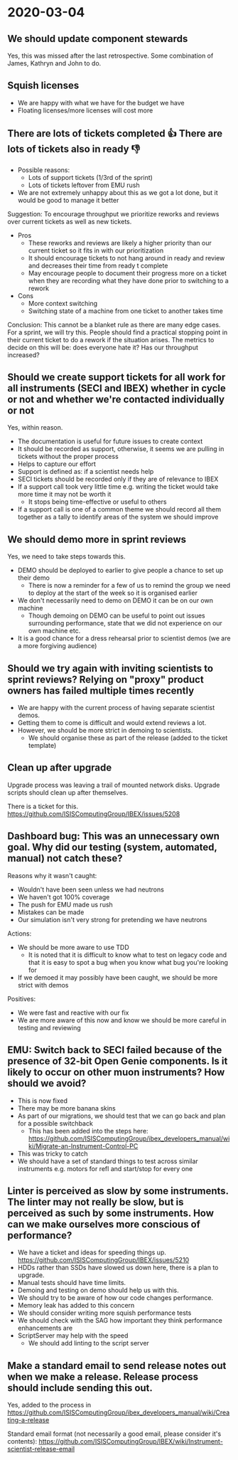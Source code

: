# 2020-03-04

## We should update component stewards

Yes, this was missed after the last retrospective. Some combination of James, Kathryn and John to do.

## Squish licenses

- We are happy with what we have for the budget we have
- Floating licenses/more licenses will cost more

## There are lots of tickets completed 👍 There are lots of tickets also in ready 👎 

- Possible reasons:
   - Lots of support tickets (1/3rd of the sprint)
   - Lots of tickets leftover from EMU rush
- We are not extremely unhappy about this as we got a lot done, but it would be good to manage it better

Suggestion: To encourage throughput we prioritize reworks and reviews over current tickets as well as new tickets. 

- Pros
   - These reworks and reviews are likely a higher priority than our current ticket so it fits in with our prioritization
   - It should encourage tickets to not hang around in ready and review and decreases their time from ready t complete
   - May encourage people to document their progress more on a ticket when they are recording what they have done prior to switching to a rework
- Cons
   - More context switching
   - Switching state of a machine from one ticket to another takes time

Conclusion: This cannot be a blanket rule as there are many edge cases. For a sprint, we will try this. People should find a practical stopping point in their current ticket to do a rework if the situation arises. The metrics to decide on this will be: does everyone hate it? Has our throughput increased?

## Should we create support tickets for all work for all instruments (SECI and IBEX) whether in cycle or not and whether we're contacted individually or not

Yes, within reason.

- The documentation is useful for future issues to create context
- It should be recorded as support, otherwise, it seems we are pulling in tickets without the proper process
- Helps to capture our effort
- Support is defined as: if a scientist needs help
- SECI tickets should be recorded only if they are of relevance to IBEX
- If a support call took very little time e.g. writing the ticket would take more time it may not be worth it
   - It stops being time-effective or useful to others
- If a support call is one of a common theme we should record all them together as a tally to identify areas of the system we should improve

## We should demo more in sprint reviews

Yes, we need to take steps towards this.

- DEMO should be deployed to earlier to give people a chance to set up their demo
   - There is now a reminder for a few of us to remind the group we need to deploy at the start of the week so it is organised earlier
- We don't necessarily need to demo on DEMO it can be on our own machine
   - Though demoing on DEMO can be useful to point out issues surrounding performance, state that we did not experience on our own machine etc.
- It is a good chance for a dress rehearsal prior to scientist demos (we are a more forgiving audience)

## Should we try again with inviting scientists to sprint reviews? Relying on "proxy" product owners has failed multiple times recently

- We are happy with the current process of having separate scientist demos.
- Getting them to come is difficult and would extend reviews a lot.
- However, we should be more strict in demoing to scientists.
   - We should organise these as part of the release (added to the ticket template)

## Clean up after upgrade

Upgrade process was leaving a trail of mounted network disks. Upgrade scripts should clean up after themselves.

There is a ticket for this. https://github.com/ISISComputingGroup/IBEX/issues/5208

## Dashboard bug: This was an unnecessary own goal. Why did our testing (system, automated, manual) not catch these?

Reasons why it wasn't caught:
- Wouldn't have been seen unless we had neutrons 
- We haven't got 100% coverage
- The push for EMU made us rush
- Mistakes can be made
- Our simulation isn't very strong for pretending we have neutrons

Actions:
- We should be more aware to use TDD 
   - It is noted that it is difficult to know what to test on legacy code and that it is easy to spot a bug when you know what bug you're looking for
- If we demoed it may possibly have been caught, we should be more strict with demos

Positives:
- We were fast and reactive with our fix
- We are more aware of this now and know we should be more careful in testing and reviewing

## EMU: Switch back to SECI failed because of the presence of 32-bit Open Genie components. Is it likely to occur on other muon instruments? How should we avoid?

- This is now fixed
- There may be more banana skins
- As part of our migrations, we should test that we can go back and plan for a possible switchback
   - This has been added into the steps here: https://github.com/ISISComputingGroup/ibex_developers_manual/wiki/Migrate-an-Instrument-Control-PC
- This was tricky to catch
- We should have a set of standard things to test across similar instruments e.g. motors for refl and start/stop for every one

## Linter is perceived as slow by some instruments. The linter may not really be slow, but is perceived as such by some instruments. How can we make ourselves more conscious of performance?

- We have a ticket and ideas for speeding things up. https://github.com/ISISComputingGroup/IBEX/issues/5210
- HDDs rather than SSDs have slowed us down here, there is a plan to upgrade.
- Manual tests should have time limits.
- Demoing and testing on demo should help us with this.
- We should try to be aware of how our code changes performance.
- Memory leak has added to this concern
- We should consider writing more squish performance tests
- We should check with the SAG how important they think performance enhancements are
- ScriptServer may help with the speed
   - We should add linting to the script server

## Make a standard email to send release notes out when we make a release. Release process should include sending this out.

Yes, added to the process in https://github.com/ISISComputingGroup/ibex_developers_manual/wiki/Creating-a-release

Standard email format (not necessarily a good email, please consider it's contents): https://github.com/ISISComputingGroup/IBEX/wiki/Instrument-scientist-release-email
